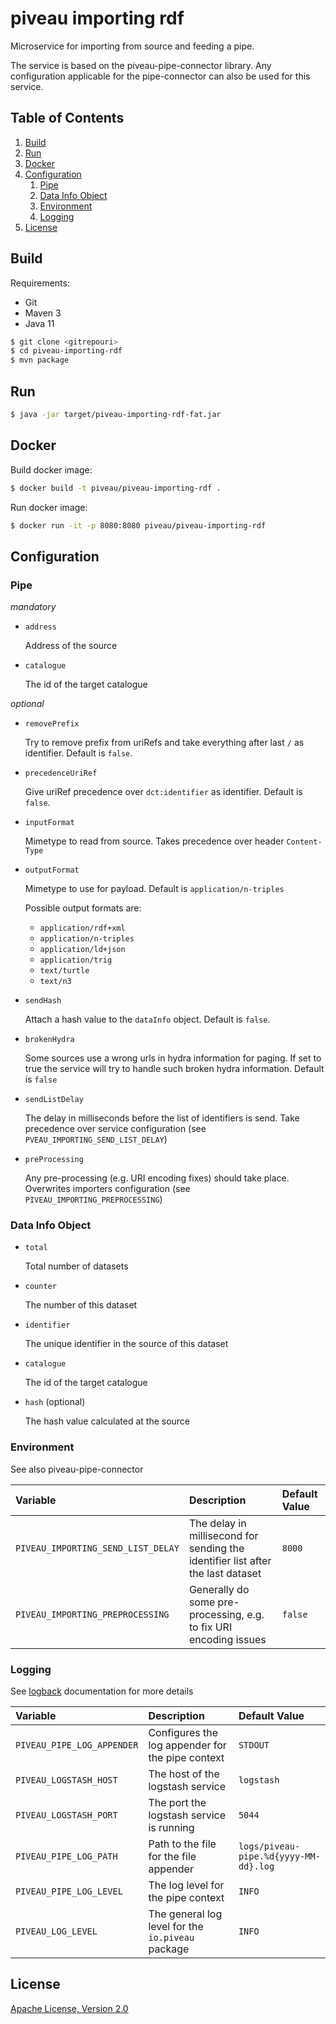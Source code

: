 # piveau importing rdf
Microservice for importing from source and feeding a pipe.

The service is based on the piveau-pipe-connector library. Any configuration applicable for the pipe-connector can also be used for this service.

## Table of Contents
1. [Build](#build)
1. [Run](#run)
1. [Docker](#docker)
1. [Configuration](#configuration)
    1. [Pipe](#pipe)
    1. [Data Info Object](#data-info-object)
    1. [Environment](#environment)
    1. [Logging](#logging)
1. [License](#license)

## Build
Requirements:
 * Git
 * Maven 3
 * Java 11

```bash
$ git clone <gitrepouri>
$ cd piveau-importing-rdf
$ mvn package
```

## Run

```bash
$ java -jar target/piveau-importing-rdf-fat.jar
```

## Docker

Build docker image:

```bash
$ docker build -t piveau/piveau-importing-rdf .
```

Run docker image:

```bash
$ docker run -it -p 8080:8080 piveau/piveau-importing-rdf
```

## Configuration

### Pipe

_mandatory_

* `address` 

    Address of the source

* `catalogue`

    The id of the target catalogue

_optional_

* `removePrefix`

    Try to remove prefix from uriRefs and take everything after last `/` as identifier. Default is `false`.

* `precedenceUriRef`

    Give uriRef precedence over `dct:identifier` as identifier. Default is `false`.

* `inputFormat` 
    
    Mimetype to read from source. Takes precedence over header `Content-Type`

* `outputFormat` 
    
    Mimetype to use for payload. Default is `application/n-triples`

    Possible output formats are:

     * `application/rdf+xml`
     * `application/n-triples`
     * `application/ld+json`
     * `application/trig`
     * `text/turtle`
     * `text/n3`

* `sendHash`
    
    Attach a hash value to the `dataInfo` object. Default is `false`.
    
* `brokenHydra`
    
    Some sources use a wrong urls in hydra information for paging. If set to true the service will try to handle such broken hydra information. Default is `false`
 
* `sendListDelay`

    The delay in milliseconds before the list of identifiers is send. Take precedence over service configuration (see `PVEAU_IMPORTING_SEND_LIST_DELAY`)

* `preProcessing`

    Any pre-processing (e.g. URI encoding fixes) should take place. Overwrites importers configuration (see `PIVEAU_IMPORTING_PREPROCESSING`)

### Data Info Object

* `total` 

    Total number of datasets

* `counter` 

    The number of this dataset

* `identifier` 

    The unique identifier in the source of this dataset

* `catalogue`

    The id of the target catalogue

* `hash` (optional) 

    The hash value calculated at the source

### Environment
See also piveau-pipe-connector

| Variable| Description | Default Value |
| :--- | :--- | :--- |
| `PIVEAU_IMPORTING_SEND_LIST_DELAY` | The delay in millisecond for sending the identifier list after the last dataset | `8000` |
| `PIVEAU_IMPORTING_PREPROCESSING` | Generally do some pre-processing, e.g. to fix URI encoding issues | `false` |

### Logging
See [logback](https://logback.qos.ch/documentation.html) documentation for more details

| Variable| Description | Default Value |
| :--- | :--- | :--- |
| `PIVEAU_PIPE_LOG_APPENDER` | Configures the log appender for the pipe context | `STDOUT` |
| `PIVEAU_LOGSTASH_HOST`            | The host of the logstash service | `logstash` |
| `PIVEAU_LOGSTASH_PORT`            | The port the logstash service is running | `5044` |
| `PIVEAU_PIPE_LOG_PATH`     | Path to the file for the file appender | `logs/piveau-pipe.%d{yyyy-MM-dd}.log` |
| `PIVEAU_PIPE_LOG_LEVEL`    | The log level for the pipe context | `INFO` |
| `PIVEAU_LOG_LEVEL`    | The general log level for the `io.piveau` package | `INFO` |

## License

[Apache License, Version 2.0](LICENSE.md)
